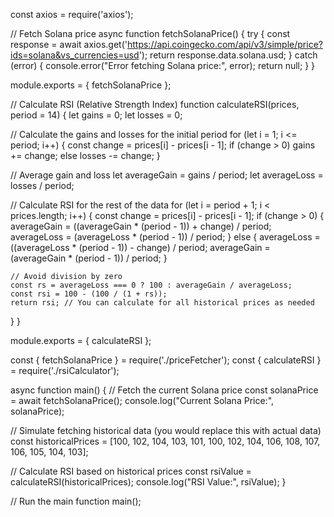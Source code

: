const axios = require('axios');

// Fetch Solana price
async function fetchSolanaPrice() {
  try {
    const response = await axios.get('https://api.coingecko.com/api/v3/simple/price?ids=solana&vs_currencies=usd');
    return response.data.solana.usd;
  } catch (error) {
    console.error("Error fetching Solana price:", error);
    return null;
  }
}

module.exports = { fetchSolanaPrice };

// Calculate RSI (Relative Strength Index)
function calculateRSI(prices, period = 14) {
  let gains = 0;
  let losses = 0;

  // Calculate the gains and losses for the initial period
  for (let i = 1; i <= period; i++) {
    const change = prices[i] - prices[i - 1];
    if (change > 0) gains += change;
    else losses -= change;
  }

  // Average gain and loss
  let averageGain = gains / period;
  let averageLoss = losses / period;

  // Calculate RSI for the rest of the data
  for (let i = period + 1; i < prices.length; i++) {
    const change = prices[i] - prices[i - 1];
    if (change > 0) {
      averageGain = ((averageGain * (period - 1)) + change) / period;
      averageLoss = (averageLoss * (period - 1)) / period;
    } else {
      averageLoss = ((averageLoss * (period - 1)) - change) / period;
      averageGain = (averageGain * (period - 1)) / period;
    }

    // Avoid division by zero
    const rs = averageLoss === 0 ? 100 : averageGain / averageLoss;
    const rsi = 100 - (100 / (1 + rs));
    return rsi; // You can calculate for all historical prices as needed
  }
}

module.exports = { calculateRSI };

const { fetchSolanaPrice } = require('./priceFetcher');
const { calculateRSI } = require('./rsiCalculator');

async function main() {
  // Fetch the current Solana price
  const solanaPrice = await fetchSolanaPrice();
  console.log("Current Solana Price:", solanaPrice);

  // Simulate fetching historical data (you would replace this with actual data)
  const historicalPrices = [100, 102, 104, 103, 101, 100, 102, 104, 106, 108, 107, 106, 105, 104, 103];
  
  // Calculate RSI based on historical prices
  const rsiValue = calculateRSI(historicalPrices);
  console.log("RSI Value:", rsiValue);
}

// Run the main function
main();
